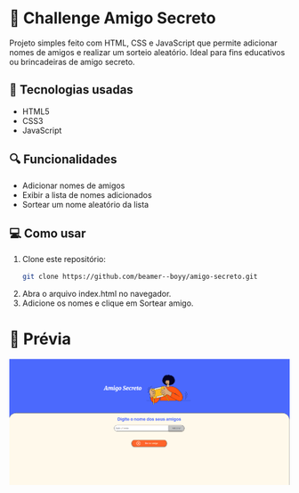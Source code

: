 # 🎁 Challenge Amigo Secreto

Projeto simples feito com HTML, CSS e JavaScript que permite adicionar nomes de amigos e realizar um sorteio aleatório. Ideal para fins educativos ou brincadeiras de amigo secreto.

## 🚀 Tecnologias usadas
- HTML5
- CSS3
- JavaScript

## 🔍 Funcionalidades
- Adicionar nomes de amigos
- Exibir a lista de nomes adicionados
- Sortear um nome aleatório da lista

## 💻 Como usar
1. Clone este repositório:
   ```bash
   git clone https://github.com/beamer--boyy/amigo-secreto.git
   ```
2. Abra o arquivo index.html no navegador.
3. Adicione os nomes e clique em Sortear amigo.

# 📸 Prévia

![Preview do projeto](assets/preview.png)
